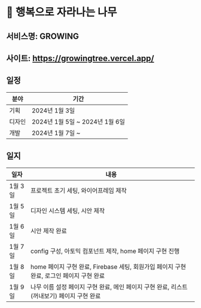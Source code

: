 # 🌳 행복으로 자라나는 나무

## 서비스명: GROWING
## 사이트: https://growingtree.vercel.app/

## 일정
|분야|기간|
|---|-----------------------------|
|기획|2024년 1월 3일|
|디자인|2024년 1월 5일 ~ 2024년 1월 6일|
|개발|2024년 1월 7일 ~ |

## 일지
|일자|내용|
|------|---------------------------|
|1월 3일|프로젝트 초기 세팅, 와이어프레임 제작|
|1월 5일|디자인 시스템 세팅, 시안 제작|
|1월 6일|시안 제작 완료|
|1월 7일|config 구성, 아토믹 컴포넌트 제작, home 페이지 구현 진행|
|1월 8일|home 페이지 구현 완료, Firebase 세팅, 회원가입 페이지 구현 완료, 로그인 페이지 구현 완료|
|1월 9일|나무 이름 설정 페이지 구현 완료, 메인 페이지 구현 완료, 리스트(꺼내보기) 페이지 구현 완료|